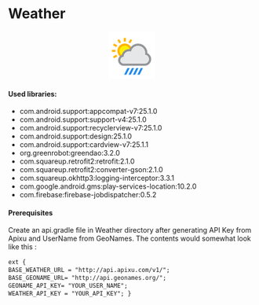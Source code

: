 # Weather

<p align="center">
  <img src="screenshot/logo.png" >
</p>


#### Used libraries:
* com.android.support:appcompat-v7:25.1.0
* com.android.support:support-v4:25.1.0
* com.android.support:recyclerview-v7:25.1.0
* com.android.support:design:25.1.0
* com.android.support:cardview-v7:25.1.1
* org.greenrobot:greendao:3.2.0
* com.squareup.retrofit2:retrofit:2.1.0
* com.squareup.retrofit2:converter-gson:2.1.0
* com.squareup.okhttp3:logging-interceptor:3.3.1
* com.google.android.gms:play-services-location:10.2.0
* com.firebase:firebase-jobdispatcher:0.5.2

#### Prerequisites

Create an api.gradle file in Weather directory after generating API Key from Apixu and UserName from GeoNames. The contents would somewhat look like this :

    ext {
    BASE_WEATHER_URL = "http://api.apixu.com/v1/"; 
    BASE_GEONAME_URL= "http://api.geonames.org/"; 
    GEONAME_API_KEY= "YOUR_USER_NAME"; 
    WEATHER_API_KEY = "YOUR_API_KEY"; }


